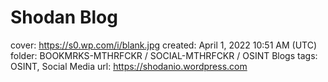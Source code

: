 # Shodan Blog

cover: https://s0.wp.com/i/blank.jpg
created: April 1, 2022 10:51 AM (UTC)
folder: BOOKMRKS-MTHRFCKR / SOCIAL-MTHRFCKR / OSINT Blogs
tags: OSINT, Social Media
url: https://shodanio.wordpress.com